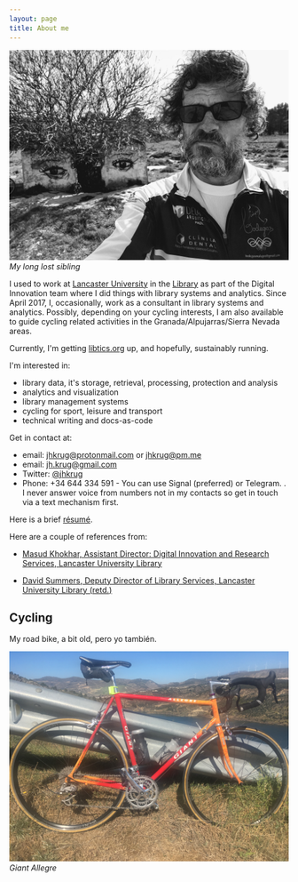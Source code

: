 ```yaml
---
layout: page
title: About me
---
```


[![My long lost sibling](/public/images/jhk.jpg "My long lost sibling")](/public/images/jhk.jpg) *My long lost sibling*

I used to work at [Lancaster University](http://www.lancaster.ac.uk) in the
[Library](http://lancaster.ac.uk/library) as part of the Digital Innovation
team where I did things with library systems and analytics. Since April 2017,
I, occasionally, work as a consultant in library systems and analytics.
Possibly, depending on your cycling interests, I am also available to guide
cycling related activities in the Granada/Alpujarras/Sierra Nevada areas.

Currently, I'm getting [libtics.org](https://libtics.org) up, and hopefully,
sustainably running.

I'm interested in:

* library data, it's storage, retrieval, processing, protection and
analysis
* analytics and visualization
* library management systems
* cycling for sport, leisure and transport
* technical writing and docs-as-code

Get in contact at:

* email: [jhkrug@protonmail.com](mailto:jhkrug@protonmail.com) or
[jhkrug@pm.me](mailto:jhkrug@pm.me)
* email: [jh.krug@gmail.com](mailto:jh.krug@gmil.com)
* Twitter: [@jhkrug](https://twitter.com/jhkrug)
* Phone: +34 644 334 591 - You can use Signal (preferred) or Telegram.
. I never answer voice from numbers not in my contacts so get in
touch via a text mechanism first.

Here is a brief [résumé](/public/john-krug-r.pdf).

Here are a couple of references from:

* [Masud Khokhar, Assistant Director: Digital
Innovation and Research Services, Lancaster University
Library](/public/references/MK-JK-ref.pdf)

* [David Summers, Deputy Director of Library Services, Lancaster
University Library (retd.)](/public/references/DS-JK-ref.pdf)


Cycling
-------

My road bike, a bit old, pero yo también.

![Giant Allegre](/public/images/allegre.jpg "Giant Allegre")
*Giant Allegre*

